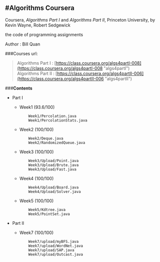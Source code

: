 #Algorithms Coursera
----

Coursera, *Algorithms Part I* and *Algorithms Part II*, Princeton University, by Kevin Wayne, Robert Sedgewick<br>

the code of programming assignments

Author : Bill Quan

###Courses url:  
> Algorithms Part I : [https://class.coursera.org/algs4partI-008](https://class.coursera.org/algs4partI-008 "algs4partI") <br>
> Algorithms Part II : [https://class.coursera.org/algs4partII-006](https://class.coursera.org/algs4partII-006 "algs4partII")


###**Contents**
* Part I
  * Week1  (93.6/100)

            Week1/Percolation.java
            Week1/PercolationStats.java

  * Week2  (100/100)

            Week2/Deque.java
            Week2/RandomizedQueue.java

  * Week3  (100/100)
 
            Week3/Upload/Point.java
            Week3/Upload/Brute.java
            Week3/Upload/Fast.java

  * Week4  (100/100)

            Week4/Upload/Board.java
            Week4/Upload/Solver.java

  * Week5  (100/100)

            Week5/Kdtree.java
            Week5/PointSet.java

* Part II  
  * Week7  (100/100)

			Week7/upload/myBFS.java
			Week7/upload/WordNet.java
			Week7/upload/SAP.java
			Week7/upload/Outcast.java


